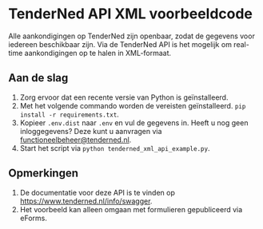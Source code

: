 # TenderNed API XML voorbeeldcode
Alle aankondigingen op TenderNed zijn openbaar, zodat de gegevens voor iedereen beschikbaar zijn. Via de TenderNed API is het mogelijk om real-time aankondigingen op te halen in XML-formaat.

## Aan de slag

1. Zorg ervoor dat een recente versie van Python is geïnstalleerd. 
1. Met het volgende commando worden de vereisten geïnstalleerd. `pip install -r requirements.txt`.
1. Kopieer `.env.dist` naar `.env` en vul de gegevens in. Heeft u nog geen inloggegevens? Deze kunt u aanvragen via [functioneelbeheer@tenderned.nl](mailto:functioneelbeheer@tenderned.nl).
1. Start het script via `python tenderned_xml_api_example.py`.


## Opmerkingen
1. De documentatie voor deze API is te vinden op https://www.tenderned.nl/info/swagger.
1. Het voorbeeld kan alleen omgaan met formulieren gepubliceerd via eForms. 